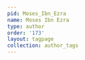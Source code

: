 ```yaml
---
pid: Moses_Ibn_Ezra
name: Moses Ibn Ezra
type: author
order: '173'
layout: tagpage
collection: author_tags
---
```

